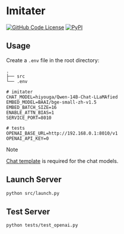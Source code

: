 # Imitater

[![GitHub Code License](https://img.shields.io/github/license/the-seeds/imitater)](LICENSE)
[![PyPI](https://img.shields.io/pypi/v/imitater)](https://pypi.org/project/imitater/)

## Usage

Create a `.env` file in the root directory:

```
.
├── src
└── .env
```

```
# imitater
CHAT_MODEL=hiyouga/Qwen-14B-Chat-LLaMAfied
EMBED_MODEL=BAAI/bge-small-zh-v1.5
EMBED_BATCH_SIZE=16
ENABLE_ATTN_BIAS=1
SERVICE_PORT=8010

# tests
OPENAI_BASE_URL=http://192.168.0.1:8010/v1
OPENAI_API_KEY=0
```

> [!NOTE]
> [Chat template](https://huggingface.co/docs/transformers/chat_templating) is required for the chat models.

## Launch Server

```bash
python src/launch.py
```

## Test Server

```bash
python tests/test_openai.py
```
